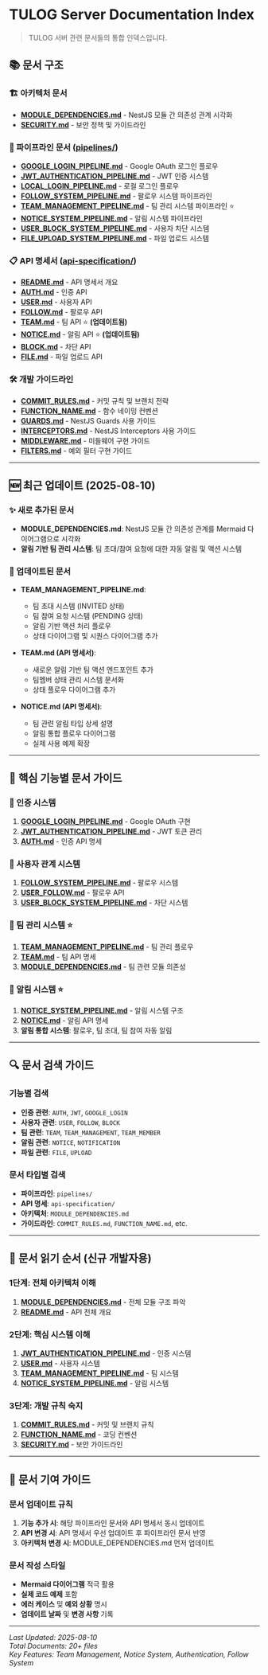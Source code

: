 # TULOG Server Documentation Index

> TULOG 서버 관련 문서들의 통합 인덱스입니다.

## 📚 문서 구조

### 🏗️ 아키텍처 문서

-   **[MODULE_DEPENDENCIES.md](./MODULE_DEPENDENCIES.md)** - NestJS 모듈 간 의존성 관계 시각화
-   **[SECURITY.md](./SECURITY.md)** - 보안 정책 및 가이드라인

### 🔄 파이프라인 문서 ([pipelines/](./pipelines/))

-   **[GOOGLE_LOGIN_PIPELINE.md](./pipelines/GOOGLE_LOGIN_PIPELINE.md)** - Google OAuth 로그인 플로우
-   **[JWT_AUTHENTICATION_PIPELINE.md](./pipelines/JWT_AUTHENTICATION_PIPELINE.md)** - JWT 인증 시스템
-   **[LOCAL_LOGIN_PIPELINE.md](./pipelines/LOCAL_LOGIN_PIPELINE.md)** - 로컬 로그인 플로우
-   **[FOLLOW_SYSTEM_PIPELINE.md](./pipelines/FOLLOW_SYSTEM_PIPELINE.md)** - 팔로우 시스템 파이프라인
-   **[TEAM_MANAGEMENT_PIPELINE.md](./pipelines/TEAM_MANAGEMENT_PIPELINE.md)** - 팀 관리 시스템 파이프라인 ⭐
-   **[NOTICE_SYSTEM_PIPELINE.md](./pipelines/NOTICE_SYSTEM_PIPELINE.md)** - 알림 시스템 파이프라인
-   **[USER_BLOCK_SYSTEM_PIPELINE.md](./pipelines/USER_BLOCK_SYSTEM_PIPELINE.md)** - 사용자 차단 시스템
-   **[FILE_UPLOAD_SYSTEM_PIPELINE.md](./pipelines/FILE_UPLOAD_SYSTEM_PIPELINE.md)** - 파일 업로드 시스템

### 📋 API 명세서 ([api-specification/](./api-specification/))

-   **[README.md](./api-specification/README.md)** - API 명세서 개요
-   **[AUTH.md](./api-specification/AUTH.md)** - 인증 API
-   **[USER.md](./api-specification/USER.md)** - 사용자 API
-   **[FOLLOW.md](./api-specification/USER_FOLLOW.md)** - 팔로우 API
-   **[TEAM.md](./api-specification/TEAM.md)** - 팀 API ⭐ **(업데이트됨)**
-   **[NOTICE.md](./api-specification/NOTICE.md)** - 알림 API ⭐ **(업데이트됨)**
-   **[BLOCK.md](./api-specification/BLOCK.md)** - 차단 API
-   **[FILE.md](./api-specification/FILE.md)** - 파일 업로드 API

### 🛠️ 개발 가이드라인

-   **[COMMIT_RULES.md](./COMMIT_RULES.md)** - 커밋 규칙 및 브랜치 전략
-   **[FUNCTION_NAME.md](./FUNCTION_NAME.md)** - 함수 네이밍 컨벤션
-   **[GUARDS.md](./GUARDS.md)** - NestJS Guards 사용 가이드
-   **[INTERCEPTORS.md](./INTERCEPTORS.md)** - NestJS Interceptors 사용 가이드
-   **[MIDDLEWARE.md](./MIDDLEWARE.md)** - 미들웨어 구현 가이드
-   **[FILTERS.md](./FILTERS.md)** - 예외 필터 구현 가이드

---

## 🆕 최근 업데이트 (2025-08-10)

### ✨ 새로 추가된 문서

-   **MODULE_DEPENDENCIES.md**: NestJS 모듈 간 의존성 관계를 Mermaid 다이어그램으로 시각화
-   **알림 기반 팀 관리 시스템**: 팀 초대/참여 요청에 대한 자동 알림 및 액션 시스템

### 📝 업데이트된 문서

-   **TEAM_MANAGEMENT_PIPELINE.md**:

    -   팀 초대 시스템 (INVITED 상태)
    -   팀 참여 요청 시스템 (PENDING 상태)
    -   알림 기반 액션 처리 플로우
    -   상태 다이어그램 및 시퀀스 다이어그램 추가

-   **TEAM.md (API 명세서)**:

    -   새로운 알림 기반 팀 액션 엔드포인트 추가
    -   팀멤버 상태 관리 시스템 문서화
    -   상태 플로우 다이어그램 추가

-   **NOTICE.md (API 명세서)**:
    -   팀 관련 알림 타입 상세 설명
    -   알림 통합 플로우 다이어그램
    -   실제 사용 예제 확장

---

## 🎯 핵심 기능별 문서 가이드

### 🔐 인증 시스템

1. **[GOOGLE_LOGIN_PIPELINE.md](./pipelines/GOOGLE_LOGIN_PIPELINE.md)** - Google OAuth 구현
2. **[JWT_AUTHENTICATION_PIPELINE.md](./pipelines/JWT_AUTHENTICATION_PIPELINE.md)** - JWT 토큰 관리
3. **[AUTH.md](./api-specification/AUTH.md)** - 인증 API 명세

### 👥 사용자 관계 시스템

1. **[FOLLOW_SYSTEM_PIPELINE.md](./pipelines/FOLLOW_SYSTEM_PIPELINE.md)** - 팔로우 시스템
2. **[USER_FOLLOW.md](./api-specification/USER_FOLLOW.md)** - 팔로우 API
3. **[USER_BLOCK_SYSTEM_PIPELINE.md](./pipelines/USER_BLOCK_SYSTEM_PIPELINE.md)** - 차단 시스템

### 🏢 팀 관리 시스템 ⭐

1. **[TEAM_MANAGEMENT_PIPELINE.md](./pipelines/TEAM_MANAGEMENT_PIPELINE.md)** - 팀 관리 플로우
2. **[TEAM.md](./api-specification/TEAM.md)** - 팀 API 명세
3. **[MODULE_DEPENDENCIES.md](./MODULE_DEPENDENCIES.md)** - 팀 관련 모듈 의존성

### 🔔 알림 시스템 ⭐

1. **[NOTICE_SYSTEM_PIPELINE.md](./pipelines/NOTICE_SYSTEM_PIPELINE.md)** - 알림 시스템 구조
2. **[NOTICE.md](./api-specification/NOTICE.md)** - 알림 API 명세
3. **알림 통합 시스템**: 팔로우, 팀 초대, 팀 참여 자동 알림

---

## 🔍 문서 검색 가이드

### 기능별 검색

-   **인증 관련**: `AUTH`, `JWT`, `GOOGLE_LOGIN`
-   **사용자 관련**: `USER`, `FOLLOW`, `BLOCK`
-   **팀 관련**: `TEAM`, `TEAM_MANAGEMENT`, `TEAM_MEMBER`
-   **알림 관련**: `NOTICE`, `NOTIFICATION`
-   **파일 관련**: `FILE`, `UPLOAD`

### 문서 타입별 검색

-   **파이프라인**: `pipelines/`
-   **API 명세**: `api-specification/`
-   **아키텍처**: `MODULE_DEPENDENCIES.md`
-   **가이드라인**: `COMMIT_RULES.md`, `FUNCTION_NAME.md`, etc.

---

## 📖 문서 읽기 순서 (신규 개발자용)

### 1단계: 전체 아키텍처 이해

1. **[MODULE_DEPENDENCIES.md](./MODULE_DEPENDENCIES.md)** - 전체 모듈 구조 파악
2. **[README.md](./api-specification/README.md)** - API 전체 개요

### 2단계: 핵심 시스템 이해

1. **[JWT_AUTHENTICATION_PIPELINE.md](./pipelines/JWT_AUTHENTICATION_PIPELINE.md)** - 인증 시스템
2. **[USER.md](./api-specification/USER.md)** - 사용자 시스템
3. **[TEAM_MANAGEMENT_PIPELINE.md](./pipelines/TEAM_MANAGEMENT_PIPELINE.md)** - 팀 시스템
4. **[NOTICE_SYSTEM_PIPELINE.md](./pipelines/NOTICE_SYSTEM_PIPELINE.md)** - 알림 시스템

### 3단계: 개발 규칙 숙지

1. **[COMMIT_RULES.md](./COMMIT_RULES.md)** - 커밋 및 브랜치 규칙
2. **[FUNCTION_NAME.md](./FUNCTION_NAME.md)** - 코딩 컨벤션
3. **[SECURITY.md](./SECURITY.md)** - 보안 가이드라인

---

## 🤝 문서 기여 가이드

### 문서 업데이트 규칙

1. **기능 추가 시**: 해당 파이프라인 문서와 API 명세서 동시 업데이트
2. **API 변경 시**: API 명세서 우선 업데이트 후 파이프라인 문서 반영
3. **아키텍처 변경 시**: MODULE_DEPENDENCIES.md 먼저 업데이트

### 문서 작성 스타일

-   **Mermaid 다이어그램** 적극 활용
-   **실제 코드 예제** 포함
-   **에러 케이스** 및 **예외 상황** 명시
-   **업데이트 날짜** 및 **변경 사항** 기록

---

_Last Updated: 2025-08-10_  
_Total Documents: 20+ files_  
_Key Features: Team Management, Notice System, Authentication, Follow System_
